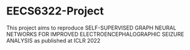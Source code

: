 # EECS6322-Project
This project aims to reproduce SELF-SUPERVISED GRAPH NEURAL NETWORKS FOR IMPROVED ELECTROENCEPHALOGRAPHIC SEIZURE ANALYSIS as published at ICLR 2022
